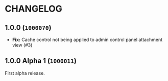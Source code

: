CHANGELOG
==========================

## 1.0.0 (`1000070`)

- **Fix:** Cache control not being applied to admin control panel attachment view (#3)

## 1.0.0 Alpha 1 (`1000011`)

First alpha release.